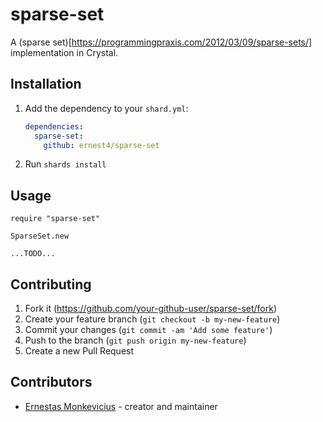# sparse-set

A (sparse set)[https://programmingpraxis.com/2012/03/09/sparse-sets/] implementation in Crystal.

## Installation

1. Add the dependency to your `shard.yml`:

   ```yaml
   dependencies:
     sparse-set:
       github: ernest4/sparse-set
   ```

2. Run `shards install`

## Usage

```crystal
require "sparse-set"

SparseSet.new

...TODO...
```

## Contributing

1. Fork it (<https://github.com/your-github-user/sparse-set/fork>)
2. Create your feature branch (`git checkout -b my-new-feature`)
3. Commit your changes (`git commit -am 'Add some feature'`)
4. Push to the branch (`git push origin my-new-feature`)
5. Create a new Pull Request

## Contributors

- [Ernestas Monkevicius](https://github.com/your-github-user) - creator and maintainer
